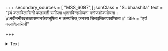+++
secondary_sources = [ "MSS_6087",]
jsonClass = "Subhaashita"
text = "इयं कलाविलासिनी कलावती समीपगा धृतारविन्दलोचना मनोजशोकमोचना।  \nनवीननीरदच्छटासमानकेशभूषिता न कस्यचिज् जनस्य चित्तवृत्तितापखण्डिता॥"
title = "इयं कलाविलासिनी"

+++

<details><summary>Text</summary>

इयं कलाविलासिनी कलावती समीपगा धृतारविन्दलोचना मनोजशोकमोचना।  
नवीननीरदच्छटासमानकेशभूषिता न कस्यचिज् जनस्य चित्तवृत्तितापखण्डिता॥
</details>
